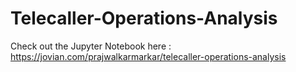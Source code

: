 # Telecaller-Operations-Analysis

Check out the Jupyter Notebook here : https://jovian.com/prajwalkarmarkar/telecaller-operations-analysis

